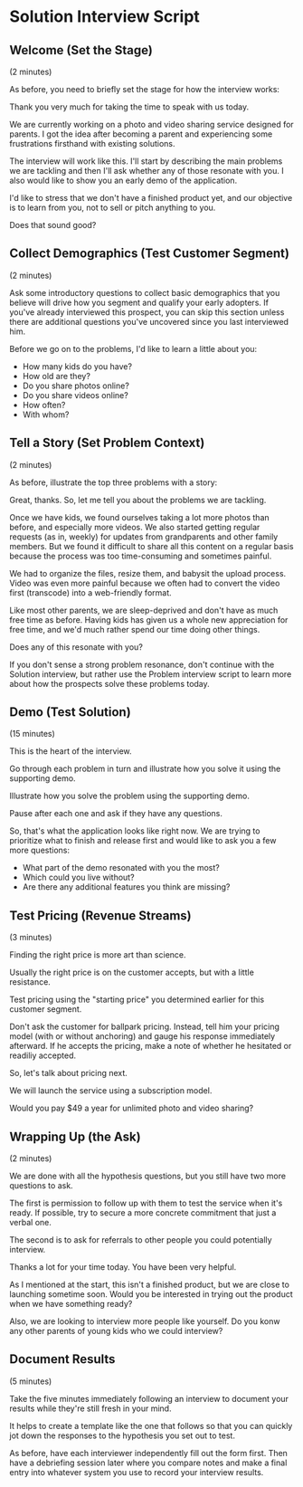 # Solution Interview Script
## Welcome (Set the Stage)
(2 minutes)

As before, you need to briefly set the stage for how the interview works:

Thank you very much for taking the time to speak with us today.

We are currently working on a photo and video sharing service designed for parents. I got the idea after becoming a parent and experiencing some frustrations firsthand with existing solutions.

The interview will work like this. I'll start by describing the main problems we are tackling and then I'll ask whether any of those resonate with you. I also would like to show you an early demo of the application.

I'd like to stress that we don't have a finished product yet, and our objective is to learn from you, not to sell or pitch anything to you.

Does that sound good?

## Collect Demographics (Test Customer Segment)
(2 minutes)

Ask some introductory questions to collect basic demographics that you believe will drive how you segment and qualify your early adopters. If you've already interviewed this prospect, you can skip this section unless there are additional questions you've uncovered since you last interviewed him.

Before we go on to the problems, I'd like to learn a little about you:

* How many kids do you have?
* How old are they?
* Do you share photos online?
* Do you share videos online?
* How often?
* With whom?

## Tell a Story (Set Problem Context)
(2 minutes)

As before, illustrate the top three problems with a story:

Great, thanks. So, let me tell you about the problems we are tackling.

Once we have kids, we found ourselves taking a lot more photos than before, and especially more videos. We also started getting regular requests (as in, weekly) for updates from grandparents and other family members. But we found it difficult to share all this content on a regular basis because the process was too time-consuming and sometimes painful.

We had to organize the files, resize them, and babysit the upload process. Video was even more painful because we often had to convert the video first (transcode) into a web-friendly format.

Like most other parents, we are sleep-deprived and don't have as much free time as before. Having kids has given us a whole new appreciation for free time, and we'd much rather spend our time doing other things.

Does any of this resonate with you?

If you don't sense a strong problem resonance, don't continue with the Solution interview, but rather use the Problem interview script to learn more about how the prospects solve these problems today.

## Demo (Test Solution)
(15 minutes)

This is the heart of the interview.

Go through each problem in turn and illustrate how you solve it using the supporting demo.

<For each problem>

Illustrate how you solve the problem using the supporting demo.

Pause after each one and ask if they have any questions.

<Repeat for other problems>

So, that's what the application looks like right now. We are trying to prioritize what to finish and release first and would like to ask you a few more questions:

* What part of the demo resonated with you the most?
* Which could you live without?
* Are there any additional features you think are missing?

## Test Pricing (Revenue Streams)
(3 minutes)

Finding the right price is more art than science.

Usually the right price is on the customer accepts, but with a little resistance.

Test pricing using the "starting price" you determined earlier for this customer segment.

Don't ask the customer for ballpark pricing. Instead, tell him your pricing model (with or without anchoring) and gauge his response immediately afterward. If he accepts the pricing, make a note of whether he hesitated or readiliy accepted.

So, let's talk about pricing next.

We will launch the service using a subscription model.

Would you pay $49 a year for unlimited photo and video sharing?

## Wrapping Up (the Ask)
(2 minutes)

We are done with all the hypothesis questions, but you still have two more questions to ask.

The first is permission to follow up with them to test the service when it's ready. If possible, try to secure a more concrete commitment that just a verbal one.

The second is to ask for referrals to other people you could potentially interview.

Thanks a lot for your time today. You have been very helpful.

As I mentioned at the start, this isn't a finished product, but we are close to launching sometime soon. Would you be interested in trying out the product when we have something ready?

Also, we are looking to interview more people like yourself. Do you konw any other parents of young kids who we could interview?

## Document Results
(5 minutes)

Take the five minutes immediately following an interview to document your results while they're still fresh in your mind.

It helps to create a template like the one that follows so that you can quickly jot down the responses to the hypothesis you set out to test.

As before, have each interviewer independently fill out the form first. Then have a debriefing session later where you compare notes and make a final entry into whatever system you use to record your interview results.
